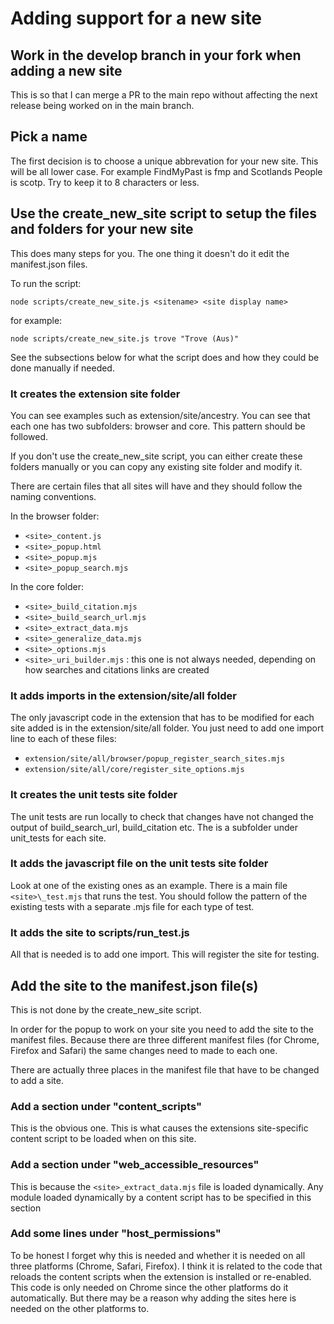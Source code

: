 # Adding support for a new site

## Work in the develop branch in your fork when adding a new site

This is so that I can merge a PR to the main repo without affecting the next release being worked on in the main branch.

## Pick a name

The first decision is to choose a unique abbrevation for your new site. This will be all lower case.
For example FindMyPast is fmp and Scotlands People is scotp. Try to keep it to 8 characters or less.

## Use the create_new_site script to setup the files and folders for your new site

This does many steps for you. The one thing it doesn't do it edit the manifest.json files.

To run the script:

`node scripts/create_new_site.js <sitename> <site display name>`

for example:

`node scripts/create_new_site.js trove "Trove (Aus)"`

See the subsections below for what the script does and how they could be done manually if needed.

### It creates the extension site folder

You can see examples such as extension/site/ancestry. You can see that each one has two subfolders: browser and core. This pattern should be followed.

If you don't use the create_new_site script, you can either create these folders manually or you can copy any existing site folder and modify it.

There are certain files that all sites will have and they should follow the naming conventions.

In the browser folder:

- `<site>_content.js`
- `<site>_popup.html`
- `<site>_popup.mjs`
- `<site>_popup_search.mjs`

In the core folder:

- `<site>_build_citation.mjs`
- `<site>_build_search_url.mjs`
- `<site>_extract_data.mjs`
- `<site>_generalize_data.mjs`
- `<site>_options.mjs`
- `<site>_uri_builder.mjs` : this one is not always needed, depending on how searches and citations links are created

### It adds imports in the extension/site/all folder

The only javascript code in the extension that has to be modified for each site added is in the extension/site/all folder. You just need to add one import line to each of these files:

- `extension/site/all/browser/popup_register_search_sites.mjs`
- `extension/site/all/core/register_site_options.mjs`

### It creates the unit tests site folder

The unit tests are run locally to check that changes have not changed the output of build_search_url, build_citation etc.
The is a subfolder under unit_tests for each site.

### It adds the javascript file on the unit tests site folder

Look at one of the existing ones as an example. There is a main file `<site>\_test.mjs` that runs the test. You should follow the pattern of the existing tests with a separate .mjs file for each type of test.

### It adds the site to scripts/run_test.js

All that is needed is to add one import. This will register the site for testing.

## Add the site to the manifest.json file(s)

This is not done by the create_new_site script.

In order for the popup to work on your site you need to add the site to the manifest files. Because there are three different manifest files (for Chrome, Firefox and Safari) the same changes need to made to each one.

There are actually three places in the manifest file that have to be changed to add a site.

### Add a section under "content_scripts"

This is the obvious one. This is what causes the extensions site-specific content script to be loaded when on this site.

### Add a section under "web_accessible_resources"

This is because the `<site>_extract_data.mjs` file is loaded dynamically. Any module loaded dynamically by a content script has to be specified in this section

### Add some lines under "host_permissions"

To be honest I forget why this is needed and whether it is needed on all three platforms (Chrome, Safari, Firefox). I think it is related to the code that reloads the content scripts when the extension is installed or re-enabled. This code is only needed on Chrome since the other platforms do it automatically. But there may be a reason why adding the sites here is needed on the other platforms to.
